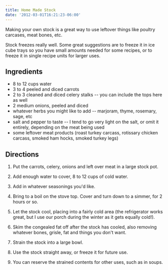 ```yaml
---
title: Home Made Stock
date: '2012-03-01T16:21:23-06:00'
---
```

Making your own stock is a great way to use leftover things like
poultry carcases, meat bones, etc.

Stock freezes really well. Some great suggestions are to freeze it in
ice cube trays so you have small amounts needed for some recipes, or
to freeze it in single recipe units for larger uses.



## Ingredients

* 8 to 12 cups water
* 3 to 4 peeled and diced carrots
* 2 to 3 cleaned and diced celery stalks -- you can include the tops here as well
* 2 medium onions, peeled and diced
* whatever herbs you might like to add -- marjoram, thyme, rosemary, sage, etc
* salt and pepper to taste -- I tend to go very light on the salt, or omit it entirely, depending on the meat being used
* some leftover meat products (roast turkey carcass, rotissary chicken carcass, smoked ham hocks, smoked turkey legs)


## Directions

1.  Put the carrots, celery, onions and left over meat in a large stock pot.

1.  Add enough water to cover, 8 to 12 cups of cold water.

1.  Add in whatever seasonings you'd like.

1.  Bring to a boil on the stove top. Cover and turn down to a simmer, for 2 hours or so.

1.  Let the stock cool, placing into a fairly cold area (the refrigerator works great, but I use our porch during the winter as it gets equally cold!).

1.  Skim the congealed fat off after the stock has cooled, also removing whatever bones, grisle, fat and things you don't want.

1.  Strain the stock into a large bowl.

1.  Use the stock straight away, or freeze it for future use.

1.  You can reserve the strained contents for other uses, such as in soups.




